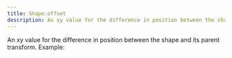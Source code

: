 ```yaml
---
title: Shape.offset
description: An xy value for the difference in position between the shape and its parent transform.
---
```


An xy value for the difference in position between the shape and its parent transform.
Example: